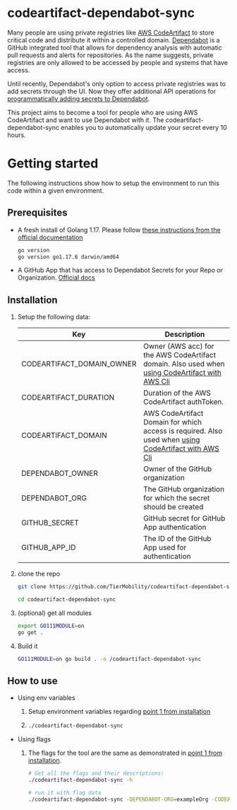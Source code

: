 # codeartifact-dependabot-sync

Many people are using private registries like [AWS CodeArtifact](https://aws.amazon.com/codeartifact/) to store critical code and distribute it within a controlled domain. [Dependabot](https://github.com/dependabot/dependabot-core) is a GitHub integrated tool that allows for dependency analysis with automatic pull requests and alerts for repositories. As the name suggests, private registries are only allowed to be accessed by people and systems that have access.

Until recently, Dependabot's only option to access private registries was to add secrets through the UI. Now they offer additional API operations for [programmatically adding secrets to Dependabot](https://docs.github.com/en/code-security/dependabot/working-with-dependabot/managing-encrypted-secrets-for-dependabot). 

This project aims to become a tool for people who are using AWS CodeArtifact and want to use Dependabot with it. The codeartifact-dependabot-sync enables you to automatically update your secret every 10 hours.

# Getting started

The following instructions show how to setup the environment to run this code within a given environment.

## Prerequisites 

-   A fresh install of Golang 1.17. Please follow [these instructions from the official documentation](https://go.dev/dl/)
    ```Bash
    go version
    go version go1.17.6 darwin/amd64
    ```

- A GitHub App that has access to Dependabot Secrets for your Repo or Organization. [Official docs](https://docs.github.com/en/developers/apps/getting-started-with-apps/about-apps)

## Installation

1. <a name="setup"></a>Setup the following data:

    | Key  | Description  |
    |---|---|
    | CODEARTIFACT_DOMAIN_OWNER  | Owner (AWS acc) for the AWS CodeArtifact domain. Also used when [using CodeArtifact with AWS Cli](https://docs.aws.amazon.com/cli/latest/reference/codeartifact/login.html)  |
    | CODEARTIFACT_DURATION  | Duration of the AWS CodeArtifact authToken.  |
    | CODEARTIFACT_DOMAIN  | AWS CodeArtifact Domain for which access is required. Also used when [using CodeArtifact with AWS Cli](https://docs.aws.amazon.com/cli/latest/reference/codeartifact/login.html)  |
    | DEPENDABOT_OWNER  | Owner of the GitHub organization  |
    | DEPENDABOT_ORG  | The GitHub organization for which the secret should be created  |
    | GITHUB_SECRET  | GitHub secret for GitHub App authentication  |
    | GITHUB_APP_ID  | The ID of the GitHub App used for authentication  |

1. clone the repo

    ```Bash
    git clone https://github.com/TierMobility/codeartifact-dependabot-sync

    cd codeartifact-dependabot-sync
    ```

1. (optional) get all modules

    ```bash
    export GO111MODULE=on
    go get .
    ```

1. Build it
    ```Bash
    GO111MODULE=on go build . -o /codeartifact-dependabot-sync
    ```

## How to use

- Using env variables
    1. Setup environment variables regarding [point 1 from installation](#setup)

    2. 
        ```bash
        ./codeartifact-dependabot-sync
        ```

- Using flags

    1. The flags for the tool are the same as demonstrated in [point 1 from installation](#setup). 

        ```Bash
        # Get all the flags and their descriptions:
        ./codeartifact-dependabot-sync -h

        # run it with flag data
        ./codeartifact-dependabot-sync -DEPENDABOT-ORG=exampleOrg -CODEARTIFACT_OWNER=exampleOwner ...
        ```


